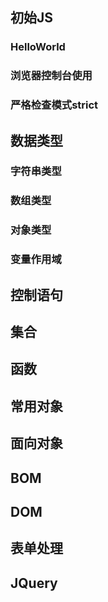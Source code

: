 ## 初始JS

### HelloWorld

### 浏览器控制台使用

### 严格检查模式strict

## 数据类型

### 字符串类型

### 数组类型

### 对象类型

### 变量作用域

## 控制语句

## 集合

## 函数

## 常用对象

## 面向对象

## BOM

## DOM

## 表单处理

## JQuery

